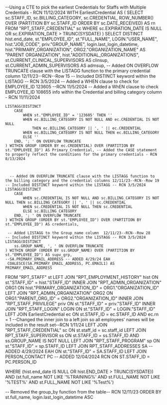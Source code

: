 

--Using a CTE to pick the earliest Credentials for Staffs with Multiple Credentials - RCN 11/12/2024
WITH EarliestCredential AS (
    SELECT 
        sc.STAFF_ID,
        sc.BILLING_CATEGORY,
        sc.CREDENTIAL,
        ROW_NUMBER() OVER (PARTITION BY sc.STAFF_ID ORDER BY sc.DATE_RECEIVED) AS rn
    FROM 
        "RPT_STAFF_CREDENTIAL" sc
    WHERE 
        sc.EXPIRATION_DATE IS NULL OR sc.EXPIRATION_DATE > TRUNC(SYSDATE)
)
SELECT DISTINCT
    hist.end_date,
    st."EMPLOYEE_ID",
    st."FULL_NAME",
    LOGIN."USER_NAME",
    hist."JOB_CODE",
    priv."GROUP_NAME",
    login.last_login_datetime,
    hist."PRIMARY_ORGANIZATION",
    ORG2."ORGANIZATION_NAME" AS "PARENT ORGANIZATION",
    hist."ADDITIONAL_ORGANIZATIONS",
    st.CURRENT_CLINICAL_SUPERVISORS AS clinsup,
    st.CURRENT_ADMIN_SUPERVISORS AS admsup,
     -- Added ON OVERFLOW TRUNCATE clause with the LISTAGG function to the primary credential column  12/11/23--RCN--Row 15
    -- Included DISTINCT keyword within the LISTAGG -- RCN 3/5/2024
    -- Added a WHEN clause to check for EMPLOYEE_ID 123605 --RCN 11/5/2024
    -- Added a WhEN clause to check EMPLOYEE_ID 108655 info within the Credential and billing category column - RCN 11/11/2024


    LISTAGG(DISTINCT
        CASE
            WHEN st."EMPLOYEE_ID" = '123605' THEN '' 
            WHEN ec.BILLING_CATEGORY IS NOT NULL AND ec.CREDENTIAL IS NOT NULL 
                THEN ec.BILLING_CATEGORY || ', ' || ec.CREDENTIAL
            WHEN ec.BILLING_CATEGORY IS NOT NULL THEN ec.BILLING_CATEGORY
            ELSE ''
        END, '; ' ON OVERFLOW TRUNCATE
    ) WITHIN GROUP (ORDER BY ec.CREDENTIAL) OVER (PARTITION BY st."EMPLOYEE_ID") AS Primary_Credential, -- Added the CASE statement to properly reflect the conditions for the primary credentials - RCN 8/13/2024



      -- Added ON OVERFLOW TRUNCATE clause with the LISTAGG function to the billing category and the credential columns 12/11/23--RCN--Row 19
    -- Included DISTINCT keyword within the LISTAGG -- RCN 3/5/2024
    LISTAGG(DISTINCT
        CASE
            WHEN sc.CREDENTIAL IS NOT NULL AND sc.BILLING_CATEGORY IS NOT NULL THEN sc.BILLING_CATEGORY || ', ' || sc.CREDENTIAL
            WHEN sc.CREDENTIAL IS NOT NULL THEN sc.CREDENTIAL
            ELSE sc.BILLING_CATEGORY
        END, '; ' ON OVERFLOW TRUNCATE
    ) WITHIN GROUP (ORDER BY st."EMPLOYEE_ID") OVER (PARTITION BY st."EMPLOYEE_ID") AS credentials,

     -- Added LISTAGG to the Group_name column  12/11/23--RCN--Row 28
    -- Included DISTINCT keyword within the LISTAGG -- RCN 3/5/2024
    LISTAGG(DISTINCT
        ss.GROUP_NAME, ', ' ON OVERFLOW TRUNCATE
    ) WITHIN GROUP (ORDER BY ss.GROUP_NAME) OVER (PARTITION BY st."EMPLOYEE_ID") AS supv_grp,
    --SA.PRIMARY_EMAIL_ADDRESS -- ADDED 4/29/24 EAH
     COALESCE(SA.PRIMARY_EMAIL_ADDRESS, PC.EMAIL1) AS PRIMARY_EMAIL_ADDRESS



FROM
    "RPT_STAFF" st
    LEFT JOIN "RPT_EMPLOYMENT_HISTORY" hist 
        ON st."STAFF_ID" = hist."STAFF_ID"
    INNER JOIN "RPT_ADMIN_ORGANIZATION" ORG1 
        ON hist."PRIMARY_ORGANIZATION_ID" = ORG1."ORGANIZATION_ID"
    LEFT JOIN "RPT_ADMIN_ORGANIZATION" ORG2 
        ON ORG1."PARENT_ORG_ID" = ORG2."ORGANIZATION_ID"
    INNER JOIN "RPT_STAFF_PRIVILEGE" priv 
        ON st."STAFF_ID" = priv."STAFF_ID"
    INNER JOIN "RPT_STAFF_LOGIN" LOGIN 
        ON st."STAFF_ID" = LOGIN."STAFF_ID"
    LEFT JOIN EarliestCredential ec 
        ON st.STAFF_ID = ec.STAFF_ID AND ec.rn = 1
     --Changed the inner join to a left join so all employees' names will be included in the result set--RCN 1/11/24
    LEFT JOIN "RPT_STAFF_CREDENTIAL" sc 
        ON st.staff_id = sc.staff_id
    LEFT JOIN RPT_STAFF_SUPERVISOR ss 
        ON st.STAFF_ID = ss.STAFF_ID 
        AND ss.GROUP_NAME IS NOT NULL
    LEFT JOIN "RPT_STAFF_PROGRAM" sp 
        ON st."STAFF_ID" = sp.STAFF_ID
    LEFT JOIN RPT_STAFF_ADDRESSES SA -- ADDED 4/29/2024 EAH 
        ON st."STAFF_ID" = SA.STAFF_ID 
    LEFT JOIN PERSON_CONTACT PC -- ADDED 12/04/2024 RCN
        ON ST.STAFF_ID = PC.PERSON_ID

WHERE
    (hist.end_date IS NULL OR hist.END_DATE > TRUNC(SYSDATE))
    AND (st.full_name NOT LIKE '%TRAINING%' AND st.FULL_NAME NOT LIKE '%TEST%' AND st.FULL_NAME NOT LIKE '%Test%')

-- Removed the group_by function from the table-- RCN 12/11/23
ORDER BY
    st.full_name, login.last_login_datetime ASC

